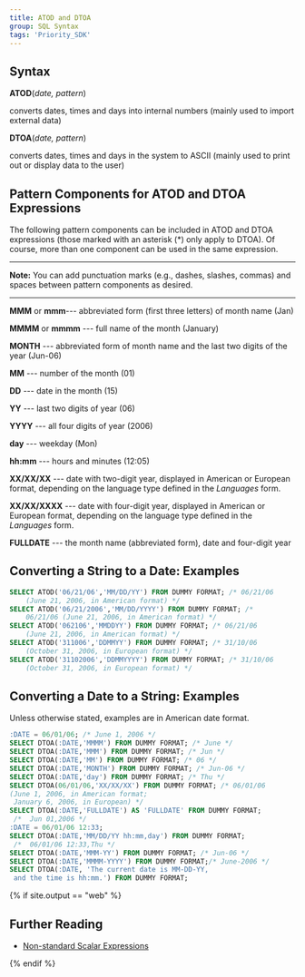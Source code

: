 ```yaml
---
title: ATOD and DTOA
group: SQL Syntax
tags: 'Priority_SDK'
---
```


## Syntax

**ATOD**(*date, pattern*)

converts dates, times and days into internal numbers (mainly used to import external data)


**DTOA**(*date, pattern*)

converts dates, times and days in the system to ASCII (mainly used to print out or display data to the user)

## Pattern Components for ATOD and DTOA Expressions 

The following pattern components can be included in ATOD and DTOA
expressions (those marked with an asterisk (\*) only apply to DTOA). Of
course, more than one component can be used in the same expression.

-------------------------------------------------------------------

**Note:** You can add punctuation marks (e.g., dashes, slashes, commas) and spaces between pattern components as desired.

-------------------------------------------------------------------

   **MMM** or **mmm**--- abbreviated form (first three letters) of
    month name (Jan)

   **MMMM** or **mmmm** --- full name of the month (January)

**MONTH** --- abbreviated form of month name and the last two digits
    of the year (Jun-06)

**MM** --- number of the month (01)

**DD** --- date in the month (15)

**YY** --- last two digits of year (06)

**YYYY** --- all four digits of year (2006)

**day** --- weekday (Mon)

**hh:mm** --- hours and minutes (12:05)

**XX/XX/XX** --- date with two-digit year, displayed in American or
    European format, depending on the language type defined in the
    *Languages* form.

**XX/XX/XXXX** --- date with four-digit year, displayed in American
    or European format, depending on the language type defined in the
    *Languages* form.

**FULLDATE** --- the month name (abbreviated form), date and
    four-digit year

## Converting a String to a Date: Examples 

```sql
SELECT ATOD('06/21/06','MM/DD/YY') FROM DUMMY FORMAT; /* 06/21/06 
    (June 21, 2006, in American format) */
SELECT ATOD('06/21/2006','MM/DD/YYYY') FROM DUMMY FORMAT; /*
    06/21/06 (June 21, 2006, in American format) */
SELECT ATOD('062106','MMDDYY') FROM DUMMY FORMAT; /* 06/21/06
    (June 21, 2006, in American format) */
SELECT ATOD('311006','DDMMYY') FROM DUMMY FORMAT; /* 31/10/06
    (October 31, 2006, in European format) */
SELECT ATOD('31102006','DDMMYYYY') FROM DUMMY FORMAT; /* 31/10/06
    (October 31, 2006, in European format) */
```

## Converting a Date to a String: Examples 

Unless otherwise stated, examples are in American date format.

```sql
:DATE = 06/01/06; /* June 1, 2006 */
SELECT DTOA(:DATE,'MMMM') FROM DUMMY FORMAT; /* June */
SELECT DTOA(:DATE,'MMM') FROM DUMMY FORMAT; /* Jun */
SELECT DTOA(:DATE,'MM') FROM DUMMY FORMAT; /* 06 */
SELECT DTOA(:DATE,'MONTH') FROM DUMMY FORMAT; /* Jun-06 */
SELECT DTOA(:DATE,'day') FROM DUMMY FORMAT; /* Thu */
SELECT DTOA(06/01/06,'XX/XX/XX') FROM DUMMY FORMAT; /* 06/01/06
(June 1, 2006, in American format;
 January 6, 2006, in European) */
SELECT DTOA(:DATE,'FULLDATE') AS 'FULLDATE' FROM DUMMY FORMAT;
 /*  Jun 01,2006 */
:DATE = 06/01/06 12:33;
SELECT DTOA(:DATE,'MM/DD/YY hh:mm,day') FROM DUMMY FORMAT;
 /*  06/01/06 12:33,Thu */
SELECT DTOA(:DATE,'MMM-YY') FROM DUMMY FORMAT; /* Jun-06 */
SELECT DTOA(:DATE,'MMMM-YYYY') FROM DUMMY FORMAT;/* June-2006 */
SELECT DTOA(:DATE, 'The current date is MM-DD-YY,
 and the time is hh:mm.') FROM DUMMY FORMAT;
```

{% if site.output == "web" %}
## Further Reading 

-   [Non-standard Scalar Expressions](Scalar-Expressions)

{% endif %}
